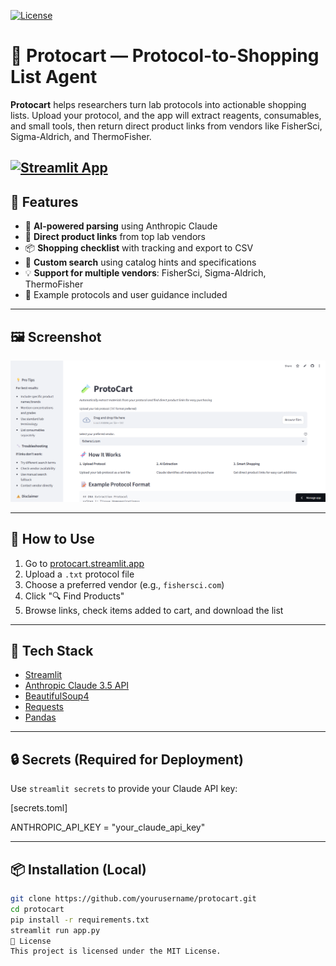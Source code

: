 [![License](https://img.shields.io/badge/license-MIT-blue.svg)](LICENSE)
# 🧪 Protocart — Protocol-to-Shopping List Agent



**Protocart** helps researchers turn lab protocols into actionable shopping lists. Upload your protocol, and the app will extract reagents, consumables, and small tools, then return direct product links from vendors like FisherSci, Sigma-Aldrich, and ThermoFisher.  

[![Streamlit App](https://img.shields.io/badge/Launch_App-Protocart-brightgreen?style=for-the-badge&logo=streamlit)](https://protocart.streamlit.app/)
---

## 🚀 Features

- 🧠 **AI-powered parsing** using Anthropic Claude
- 🛒 **Direct product links** from top lab vendors
- 📦 **Shopping checklist** with tracking and export to CSV
- 🔎 **Custom search** using catalog hints and specifications
- 💡 **Support for multiple vendors**: FisherSci, Sigma-Aldrich, ThermoFisher
- 📄 Example protocols and user guidance included

---

## 🖼️ Screenshot

![screenshot](/assets/screenshot.png) <!-- replace with actual path if needed -->

---

## 📂 How to Use

1. Go to [protocart.streamlit.app](https://protocart.streamlit.app/)
2. Upload a `.txt` protocol file
3. Choose a preferred vendor (e.g., `fishersci.com`)
4. Click "🔍 Find Products"
5. Browse links, check items added to cart, and download the list

---

## 🧰 Tech Stack

- [Streamlit](https://streamlit.io/)
- [Anthropic Claude 3.5 API](https://www.anthropic.com/)
- [BeautifulSoup4](https://pypi.org/project/beautifulsoup4/)
- [Requests](https://docs.python-requests.org/)
- [Pandas](https://pandas.pydata.org/)

---

## 🔒 Secrets (Required for Deployment)

Use `streamlit secrets` to provide your Claude API key:

[secrets.toml]

ANTHROPIC_API_KEY = "your_claude_api_key"

---

## 📦 Installation (Local)

```bash
git clone https://github.com/yourusername/protocart.git
cd protocart
pip install -r requirements.txt
streamlit run app.py
📜 License
This project is licensed under the MIT License.
